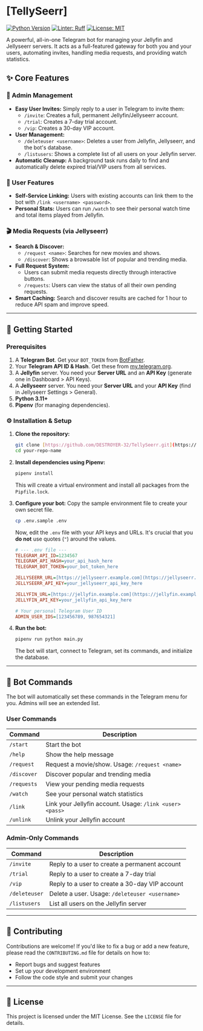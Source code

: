# [TellySeerr]
[![Python Version](https://img.shields.io/badge/python-3.11-blue.svg)](https://www.python.org/downloads/)
[![Linter: Ruff](https://img.shields.io/badge/linter-ruff-brightgreen.svg)](https://github.com/astral-sh/ruff)
[![License: MIT](https://img.shields.io/badge/License-MIT-yellow.svg)](https://opensource.org/licenses/MIT)

A powerful, all-in-one Telegram bot for managing your Jellyfin and Jellyseerr servers. It acts as a full-featured gateway for both you and your users, automating invites, handling media requests, and providing watch statistics.

## ✨ Core Features

### 👑 Admin Management
* **Easy User Invites:** Simply reply to a user in Telegram to invite them:
    * `/invite`: Creates a full, permanent Jellyfin/Jellyseerr account.
    * `/trial`: Creates a 7-day trial account.
    * `/vip`: Creates a 30-day VIP account.
* **User Management:**
    * `/deleteuser <username>`: Deletes a user from Jellyfin, Jellyseerr, and the bot's database.
    * `/listusers`: Shows a complete list of all users on your Jellyfin server.
* **Automatic Cleanup:** A background task runs daily to find and automatically delete expired trial/VIP users from all services.

### 👤 User Features
* **Self-Service Linking:** Users with existing accounts can link them to the bot with `/link <username> <password>`.
* **Personal Stats:** Users can run `/watch` to see their personal watch time and total items played from Jellyfin.

### 🎬 Media Requests (via Jellyseerr)
* **Search & Discover:**
    * `/request <name>`: Searches for new movies and shows.
    * `/discover`: Shows a browsable list of popular and trending media.
* **Full Request System:**
    * Users can submit media requests directly through interactive buttons.
    * `/requests`: Users can view the status of all their own pending requests.
* **Smart Caching:** Search and discover results are cached for 1 hour to reduce API spam and improve speed.

---

## 🚀 Getting Started

### Prerequisites

1.  A **Telegram Bot**. Get your `BOT_TOKEN` from [BotFather](https://t.me/botfather).
2.  Your **Telegram API ID & Hash**. Get these from [my.telegram.org](https://my.telegram.org).
3.  A **Jellyfin** server. You need your **Server URL** and an **API Key** (generate one in Dashboard > API Keys).
4.  A **Jellyseerr** server. You need your **Server URL** and your **API Key** (find in Jellyseerr Settings > General).
5.  **Python 3.11+**
6.  **Pipenv** (for managing dependencies).

### ⚙️ Installation & Setup

1.  **Clone the repository:**
    ```bash
    git clone [https://github.com/DESTROYER-32/TellySeerr.git](https://github.com/DESTROYER-32/TellySeerr.git)
    cd your-repo-name
    ```

2.  **Install dependencies using Pipenv:**
    ```bash
    pipenv install
    ```
    This will create a virtual environment and install all packages from the `Pipfile.lock`.

3.  **Configure your bot:**
    Copy the sample environment file to create your own secret file.
    ```bash
    cp .env.sample .env
    ```
    Now, edit the `.env` file with your API keys and URLs. It's crucial that you **do not** use quotes (`"`) around the values.

    ```ini
    # --- .env file ---
    TELEGRAM_API_ID=1234567
    TELEGRAM_API_HASH=your_api_hash_here
    TELEGRAM_BOT_TOKEN=your_bot_token_here

    JELLYSEERR_URL=[https://jellyseerr.example.com](https://jellyseerr.example.com)
    JELLYSEERR_API_KEY=your_jellyseerr_api_key_here

    JELLYFIN_URL=[https://jellyfin.example.com](https://jellyfin.example.com)
    JELLYFIN_API_KEY=your_jellyfin_api_key_here

    # Your personal Telegram User ID
    ADMIN_USER_IDS=[123456789, 987654321]
    ```

4.  **Run the bot:**
    ```bash
    pipenv run python main.py
    ```
    The bot will start, connect to Telegram, set its commands, and initialize the database.

---

## 🤖 Bot Commands

The bot will automatically set these commands in the Telegram menu for you. Admins will see an extended list.

### User Commands
| Command | Description |
| --- | --- |
| `/start` | Start the bot |
| `/help` | Show the help message |
| `/request` | Request a movie/show. Usage: `/request <name>` |
| `/discover` | Discover popular and trending media |
| `/requests` | View your pending media requests |
| `/watch` | See your personal watch statistics |
| `/link` | Link your Jellyfin account. Usage: `/link <user> <pass>` |
| `/unlink` | Unlink your Jellyfin account |

### Admin-Only Commands
| Command | Description |
| --- | --- |
| `/invite` | Reply to a user to create a permanent account |
| `/trial` | Reply to a user to create a 7-day trial |
| `/vip` | Reply to a user to create a 30-day VIP account |
| `/deleteuser` | Delete a user. Usage: `/deleteuser <username>` |
| `/listusers` | List all users on the Jellyfin server |

---

## 🤝 Contributing

Contributions are welcome! If you'd like to fix a bug or add a new feature, please read the `CONTRIBUTING.md` file for details on how to:

* Report bugs and suggest features
* Set up your development environment
* Follow the code style and submit your changes

---

## 📜 License

This project is licensed under the MIT License. See the `LICENSE` file for details.